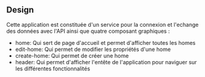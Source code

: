 ## Design

Cette application est constituée d'un service  pour la connexion et  l'echange des données avec l'API
 ainsi que  quatre composant graphiques : 

 - home: Qui sert de  page d'accueil et  permet d'afficher toutes les homes
 - edit-home: Qui permet de modifier les propriétés d'une home
 - create-home: Qui permet de créer une home
 - header: Qui permet d'afficher l'entête de l'application pour naviguer sur les différentes fonctionnalités

 
